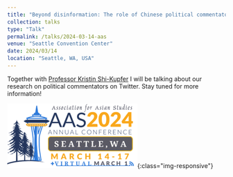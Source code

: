```yaml
---
title: "Beyond disinformation: The role of Chinese political commentators on Twitter"
collection: talks
type: "Talk"
permalink: /talks/2024-03-14-aas
venue: "Seattle Convention Center"
date: 2024/03/14
location: "Seattle, WA, USA"
---
```


Together with [Professor Kristin Shi-Kupfer](https://www.uni-trier.de/universitaet/fachbereiche-faecher/fachbereich-ii/faecher/sinologie/profil/team/prof-dr-kristin-shi-kupfer) I will be talking about our research on political commentators on Twitter. Stay tuned for more information!

![aas-2024](/images/aas-2024.png){:class="img-responsive"}